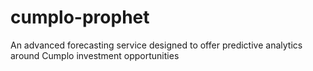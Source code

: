 # cumplo-prophet
An advanced forecasting service designed to offer predictive analytics around Cumplo investment opportunities
